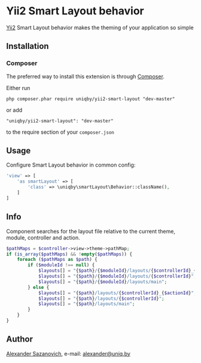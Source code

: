 # Yii2 Smart Layout behavior

[Yii2](http://www.yiiframework.com) Smart Layout behavior makes the theming of your application so simple

## Installation

### Composer

The preferred way to install this extension is through [Composer](http://getcomposer.org/).

Either run

```
php composer.phar require uniqby/yii2-smart-layout "dev-master"
```

or add

```
"uniqby/yii2-smart-layout": "dev-master"
```

to the require section of your ```composer.json```

## Usage

Configure Smart Layout behavior in common config:

```php
'view' => [
	'as smartLayout' => [
    	'class' => \uniqby\smartLayout\Behavior::className(),
	]
]
```



## Info

Component searches for the layout file relative to the current theme, module, controller and action.

```php
$pathMaps = $controller->view->theme->pathMap;
if (is_array($pathMaps) && !empty($pathMaps)) {
	foreach ($pathMaps as $path) {
		if ($moduleId !== null) {
			$layouts[] = "{$path}/{$moduleId}/layouts/{$controllerId}_{$actionId}";
			$layouts[] = "{$path}/{$moduleId}/layouts/{$controllerId}";
			$layouts[] = "{$path}/{$moduleId}/layouts/main";
		} else {
			$layouts[] = "{$path}/layouts/{$controllerId}_{$actionId}";
			$layouts[] = "{$path}/layouts/{$controllerId}";
			$layouts[] = "{$path}/layouts/main";
		}
	}
}
```

## Author

[Alexander Sazanovich](https://uniq.by/), e-mail: [alexander@uniq.by](mailto:alexander@uniq.by)